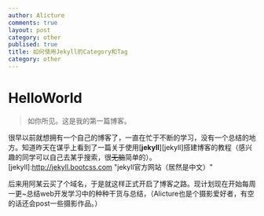 ```yaml
---
author: Alicture
comments: true
layout: post
category: other
publised: true
title: 如何使用Jekyll的Category和Tag
category: other
---
```


# HelloWorld

>如你所见。这是我的第一篇博客。

很早以前就想拥有一个自己的博客了，一直在忙于不断的学习，没有一个总结的地方。知道昨天在谋乎上看到了一篇关于使用[**jekyll**][jekyll]搭建博客的教程（感兴趣的同学可以自己去某乎搜索，很~~无脑~~简单的）。
[jekyll]:http://jekyll.bootcss.com "jekyll官方网站（居然是中文）"

后来用阿某云买了个域名，于是就这样正式开启了博客之路。现计划现在开始每周一更~总结web开发学习中的种种干货与总结，（Alicture也是个摄影爱好者，有空的话还会post一些摄影作品。）


